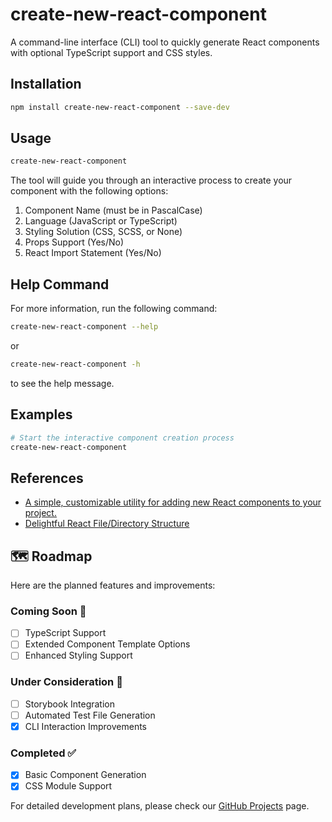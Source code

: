 # create-new-react-component

A command-line interface (CLI) tool to quickly generate React components with optional TypeScript support and CSS styles.

## Installation

```bash
npm install create-new-react-component --save-dev
```

## Usage
```bash 
create-new-react-component
```

The tool will guide you through an interactive process to create your component with the following options:

1. Component Name (must be in PascalCase)
2. Language (JavaScript or TypeScript)
3. Styling Solution (CSS, SCSS, or None)
4. Props Support (Yes/No)
5. React Import Statement (Yes/No)

## Help Command
For more information, run the following command:
```bash
create-new-react-component --help
```
or
```bash
create-new-react-component -h
```
to see the help message.

## Examples
```bash
# Start the interactive component creation process
create-new-react-component
```

## References

- [A simple, customizable utility for adding new React components to your project.](https://www.npmjs.com/package/new-component)
- [Delightful React File/Directory Structure](https://www.joshwcomeau.com/react/file-structure/#introduction)

## 🗺️ Roadmap

Here are the planned features and improvements:

### Coming Soon 🚀
- [ ] TypeScript Support
- [ ] Extended Component Template Options
- [ ] Enhanced Styling Support

### Under Consideration 🤔
- [ ] Storybook Integration
- [ ] Automated Test File Generation
- [x] CLI Interaction Improvements

### Completed ✅
- [x] Basic Component Generation
- [x] CSS Module Support

For detailed development plans, please check our [GitHub Projects](https://github.com/users/snowden-fu/projects/10) page.
